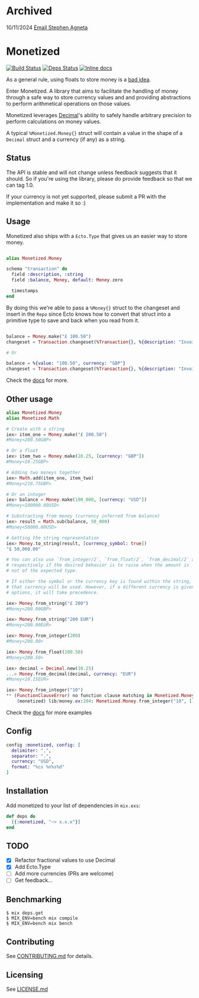 # Archived

10/11/2024
[Email Stephen Agneta](mailto:sagneta-contractor@onlocationexp.com)

# Monetized
[![Build Status](https://travis-ci.org/theocodes/monetized.svg?branch=master)](https://travis-ci.org/theocodes/monetized)
[![Deps Status](https://beta.hexfaktor.org/badge/all/github/theocodes/monetized.svg)](https://beta.hexfaktor.org/github/theocodes/monetized)
[![Inline docs](http://inch-ci.org/github/theocodes/monetized.svg)](http://inch-ci.org/github/theocodes/monetized)

As a general rule, using floats to store money is a [bad idea](http://spin.atomicobject.com/2014/08/14/currency-rounding-errors/).

Enter Monetized. A library that aims to facilitate the handling of money through a safe way to store currency values and
and providing abstractions to perform arithmetical operations on those values.

Monetized leverages [Decimal](https://github.com/ericmj/decimal)'s ability to safely handle arbitrary precision to perform calculations
on money values.

A typical `%Monetized.Money{}` struct will contain a value in the shape of a `Decimal` struct and a currency (if any) as a string.

## Status

The API is stable and will not change unless feedback suggests that it should. So if you're using the library, please do provide feedback so that we can tag 1.0.

If your currency is not yet supported, please submit a PR with the implementation and make it so :)

## Usage

Monetized also ships with a `Ecto.Type` that gives us an easier way to store money.

```elixir

alias Monetized.Money

schema "transaction" do
  field :description, :string
  field :balance, Money, default: Money.zero

  timestamps
end

```

By doing this we're able to pass a `%Money{}` struct to the changeset and
insert in the `Repo` since Ecto knows how to convert that struct into a primitive
type to save and back when you read from it.

```elixir

balance = Money.make("£ 100.50")
changeset = Transaction.changeset(%Transaction{}, %{description: "Invoice payment", balance: balance})

# Or

balance = %{value: "100.50", currency: "GBP"}
changeset = Transaction.changeset(%Transaction{}, %{description: "Invoice payment", balance: balance})

```

Check the [docs](http://hexdocs.pm/monetized/api-reference.html) for more.

## Other usage

```elixir
alias Monetized.Money
alias Monetized.Math

# Create with a string
iex> item_one = Money.make("£ 200.50")
#Money<200.50GBP>

# Or a float
iex> item_two = Money.make(10.25, [currency: "GBP"])
#Money<10.25GBP>

# Adding two moneys together
iex> Math.add(item_one, item_two)
#Money<210.75GBP>

# Or an integer
iex> balance = Money.make(100_000, [currency: "USD"])
#Money<100000.00USD>

# Substracting from money (currency inferred from balance)
iex> result = Math.sub(balance, 50_000)
#Money<50000.00USD>

# Getting the string representation
iex> Money.to_string(result, [currency_symbol: true])
"$ 50,000.00"

# You can also use `from_integer/2`, `from_float/2`, `from_decimal/2` and `from_string/2`
# respectively if the desired behavior is to raise when the amount is 
# not of the expected type.

# If either the symbol or the currency key is found within the string,
# that currency will be used. However, if a different currency is given in the
# options, it will take precedence.

iex> Money.from_string("£ 200")
#Money<200.00GBP>

iex> Money.from_string("200 EUR")
#Money<200.00EUR>

iex> Money.from_integer(200)
#Money<200.00>

iex> Money.from_float(200.50)
#Money<200.50>

iex> decimal = Decimal.new(10.25)
...> Money.from_decimal(decimal, currency: "EUR")
#Money<10.15EUR>

iex> Money.from_integer("10")
** (FunctionClauseError) no function clause matching in Monetized.Money.from_integer/2
    (monetized) lib/money.ex:204: Monetized.Money.from_integer("10", [])

```

Check the [docs](http://hexdocs.pm/monetized/api-reference.html) for more examples

## Config


```elixir
config :monetized, config: [
  delimiter: ",",
  separator: ".",
  currency: "USD",
  format: "%cs %n%s%d"
]
```

## Installation

  Add monetized to your list of dependencies in `mix.exs`:

```elixir
def deps do
  [{:monetized, "~> x.x.x"}]
end

```

## TODO

- [x] Refactor fractional values to use Decimal
- [x] Add Ecto.Type
- [ ] Add more currencies (PRs are welcome)
- [ ] Get feedback...

## Benchmarking

```sh-session
$ mix deps.get
$ MIX_ENV=bench mix compile
$ MIX_ENV=bench mix bench
```

## Contributing

See [CONTRIBUTING.md](CONTRIBUTING.md) for details.

## Licensing

See [LICENSE.md](LICENSE.md)
